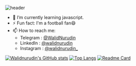 <!--
**Walidnurudin/Walidnurudin** is a ✨ _special_ ✨ repository because its `README.md` (this file) appears on your GitHub profile.

Here are some ideas to get you started:

- 🔭 I’m currently working on ...
- 🌱 I’m currently learning ...
- 👯 I’m looking to collaborate on ...
- 🤔 I’m looking for help with ...
- 💬 Ask me about ...
- 📫 How to reach me: ...
- 😄 Pronouns: ...
- ⚡ Fun fact: ...
-->

![header](https://capsule-render.vercel.app/api?type=transparent&color=auto&height=300&section=header&text=Hi,%20I'm%20Walid%20nurudin%20👋&fontSize=50&fontColor=00000)


- 🌱 I’m currently learning javascript.
- ⚡ Fun fact: I'm a football fan😄
- 📫 How to reach me:
  - Telegram : [@WalidNurudin](https://t.me/WalidNurudin)
  - LinkedIn : [@walidnurudin](https://www.linkedin.com/in/walidnurudin/)
  - Instagram : [@walidnurudin_](https://www.instagram.com/walidnurudin_/)

[![Walidnurudin's GitHub stats](https://github-readme-stats.vercel.app/api?username=walidnurudin&show_icons=true&theme=vue-dark)](https://github.com/anuraghazra/github-readme-stats)
[![Top Langs](https://github-readme-stats.vercel.app/api/top-langs/?username=walidnurudin&theme=vue-dark)](https://github.com/anuraghazra/github-readme-stats)
[![Readme Card](https://github-readme-stats.vercel.app/api/pin/?username=walidnurudin&repo=portfolio&theme=vue-dark)](https://github.com/anuraghazra/github-readme-stats)
